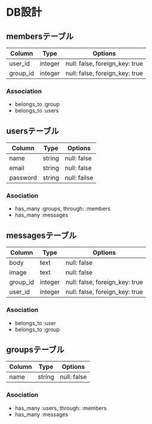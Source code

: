 # DB設計



## membersテーブル

|Column|Type|Options|
|------|----|-------|
|user_id|integer|null: false, foreign_key: true|
|group_id|integer|null: false, foreign_key: true|

### Association
- belongs_to :group
- belongs_to :users


## usersテーブル

|Column|Type|Options|
|------|----|-------|
|name|string|null: false|
|email|string|null: false|
|password|string|null: failse|

### Asociation
- has_many :groups, through: :members
- has_many :messages


## messagesテーブル

|Column|Type|Options|
|------|----|-------|
|body|text|null: false|
|image|text|null: false|
|group_id|integer|null: false, foreign_key: true|
|user_id|integer|null: false, foreign_key: true|

### Asociation
- belongs_to :user
- belongs_to :group


## groupsテーブル

|Column|Type|Options|
|------|----|-------|
|name|string|null: false|

### Asociation
- has_many :users, through: :members
- has_many :messages










